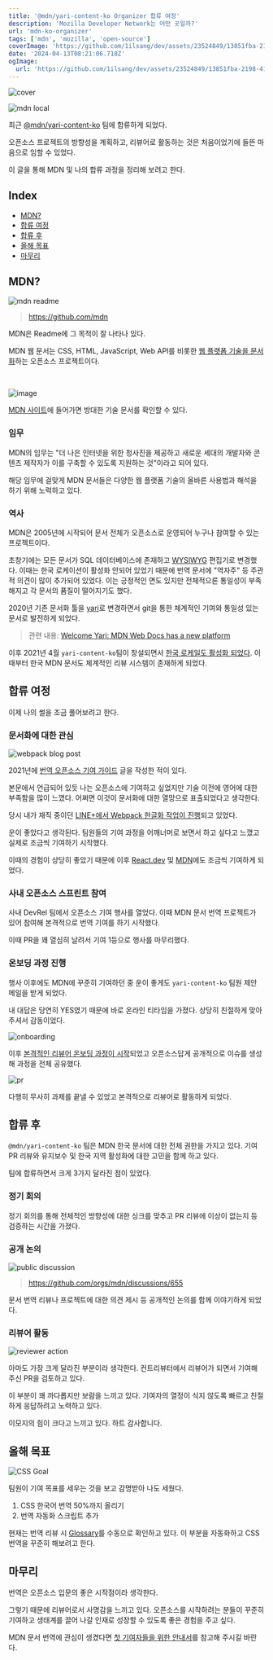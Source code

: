 ```yaml
---
title: '@mdn/yari-content-ko Organizer 합류 여정'
description: 'Mozilla Developer Network는 어떤 곳일까?'
url: 'mdn-ko-organizer'
tags: ['mdn', 'mozilla', 'open-source']
coverImage: 'https://github.com/1ilsang/dev/assets/23524849/13851fba-2198-4113-aae2-8e6aedc05e2e'
date: '2024-04-13T08:21:06.718Z'
ogImage:
  url: 'https://github.com/1ilsang/dev/assets/23524849/13851fba-2198-4113-aae2-8e6aedc05e2e'
---
```


![cover](https://github.com/1ilsang/dev/assets/23524849/8dba134c-4d8a-431e-b08b-ef37257b2ff9 'cover')

![mdn local](https://github.com/1ilsang/dev/assets/23524849/d81fe59a-9c77-4c96-a235-c95ae48d23a0 'l')

최근 [@mdn/yari-content-ko](https://developer.mozilla.org/en-US/docs/MDN/Community/Contributing/Translated_content#korean_ko) 팀에 합류하게 되었다.

오픈소스 프로젝트의 방향성을 계획하고, 리뷰어로 활동하는 것은 처음이었기에 들뜬 마음으로 임할 수 있었다.

이 글을 통해 MDN 및 나의 합류 과정을 정리해 보려고 한다.

## Index

- [MDN?](#mdn)
- [합류 여정](#합류-여정)
- [합류 후](#합류-후)
- [올해 목표](#올해-목표)
- [마무리](#마무리)

## MDN?

![mdn readme](https://github.com/1ilsang/dev/assets/23524849/ddd6058a-4e20-4033-abdd-22aac50a5e55 'l')

> https://github.com/mdn

MDN은 Readme에 그 목적이 잘 나타나 있다.

MDN 웹 문서는 CSS, HTML, JavaScript, Web API를 비롯한 <u>웹 플랫폼 기술을 문서화</u>하는 오픈소스 프로젝트이다.

<br />

![image](https://github.com/1ilsang/dev/assets/23524849/46cddd6a-8dd8-40a4-a376-f936e4f236eb 'l')

[MDN 사이트](https://developer.mozilla.org/)에 들어가면 방대한 기술 문서를 확인할 수 있다.

### 임무

MDN의 임무는 "더 나은 인터넷을 위한 청사진을 제공하고 새로운 세대의 개발자와 콘텐츠 제작자가 이를 구축할 수 있도록 지원하는 것"이라고 되어 있다.

해당 임무에 걸맞게 MDN 문서들은 다양한 웹 플랫폼 기술의 올바른 사용법과 해석을 하기 위해 노력하고 있다.

### 역사

MDN은 2005년에 시작되어 문서 전체가 오픈소스로 운영되어 누구나 참여할 수 있는 프로젝트이다.

초창기에는 모든 문서가 SQL 데이터베이스에 존재하고 [WYSIWYG](https://ko.wikipedia.org/wiki/%EC%9C%84%EC%A7%80%EC%9C%84%EA%B7%B8) 편집기로 변경했다. 이때는 한국 로케이션이 활성화 안되어 있었기 때문에 번역 문서에 "역자주" 등 주관적 의견이 많이 추가되어 있었다. 이는 긍정적인 면도 있지만 전체적으론 통일성이 부족해지고 각 문서의 품질이 떨어지기도 했다.

2020년 기존 문서화 툴을 [yari](https://github.com/mdn/yari)로 변경하면서 git을 통한 체계적인 기여와 통일성 있는 문서로 발전하게 되었다.

> 관련 내용: [Welcome Yari: MDN Web Docs has a new platform](https://hacks.mozilla.org/2020/12/welcome-yari-mdn-web-docs-has-a-new-platform/)

이후 2021년 4월 `yari-content-ko`팀이 창설되면서 [한국 로케일도 활성화 되었다](https://egas.tistory.com/16). 이때부터 한국 MDN 문서도 체계적인 리뷰 시스템이 존재하게 되었다.

## 합류 여정

이제 나의 썰을 조금 풀어보려고 한다.

### 문서화에 대한 관심

![webpack blog post](https://github.com/1ilsang/dev/assets/23524849/befec4ad-700e-4662-be10-9074fb44e8c4 'l')

2021년에 [번역 오픈소스 기여 가이드](https://blog.naver.com/1ilsang/222517766844) 글을 작성한 적이 있다.

본문에서 언급되어 있듯 나는 오픈소스에 기여하고 싶었지만 기술 이전에 영어에 대한 부족함을 많이 느꼈다. 어쩌면 이것이 문서화에 대한 열망으로 표출되었다고 생각한다.

당시 내가 재직 중이던 [LINE+에서 Webpack 한글화 작업이 진행](https://github.com/line/webpack.kr)되고 있었다.

운이 좋았다고 생각된다. 팀원들의 기여 과정을 어깨너머로 보면서 하고 싶다고 느꼈고 실제로 조금씩 기여하기 시작했다.

이때의 경험이 상당히 좋았기 때문에 이후 [React.dev](https://github.com/reactjs/ko.react.dev) 및 [MDN](https://github.com/mdn/translated-content)에도 조금씩 기여하게 되었다.

### 사내 오픈소스 스프린트 참여

사내 DevRel 팀에서 오픈소스 기여 행사를 열었다. 이때 MDN 문서 번역 프로젝트가 있어 참여해 본격적으로 번역 기여를 하기 시작했다.

이때 PR을 꽤 열심히 날려서 기여 1등으로 행사를 마무리했다.

### 온보딩 과정 진행

행사 이후에도 MDN에 꾸준히 기여하던 중 운이 좋게도 `yari-content-ko` 팀원 제안 메일을 받게 되었다.

내 대답은 당연히 YES였기 때문에 바로 온라인 티타임을 가졌다. 상당히 친절하게 맞아주셔서 감동이었다.

![onboarding](https://github.com/1ilsang/dev/assets/23524849/ba4afedd-de90-421f-86f5-2fdb4e585a16)

이후 [본격적인 리뷰어 온보딩 과정이 시작](https://github.com/mdn/translated-content/issues/18056)되었고 오픈소스답게 공개적으로 이슈를 생성해 과정을 전체 공유했다.

![pr](https://github.com/1ilsang/dev/assets/23524849/36d21f62-9393-4944-aa58-6334d92c5ab8)

다행히 무사히 과제를 끝낼 수 있었고 본격적으로 리뷰어로 활동하게 되었다.

## 합류 후

`@mdn/yari-content-ko` 팀은 MDN 한국 문서에 대한 전체 권한을 가지고 있다. 기여 PR 리뷰와 유지보수 및 한국 지역 활성화에 대한 고민을 함께 하고 있다.

팀에 합류하면서 크게 3가지 달라진 점이 있었다.

### 정기 회의

정기 회의를 통해 전체적인 방향성에 대한 싱크를 맞추고 PR 리뷰에 이상이 없는지 등 검증하는 시간을 가졌다.

### 공개 논의

![public discussion](https://github.com/1ilsang/dev/assets/23524849/be2b4218-3354-4f53-b8d3-602bffb0a3ee)

> https://github.com/orgs/mdn/discussions/655

문서 번역 리뷰나 프로젝트에 대한 의견 제시 등 공개적인 논의를 함께 이야기하게 되었다.

### 리뷰어 활동

![reviewer action](https://github.com/1ilsang/dev/assets/23524849/179ee6ef-7a65-47f0-be65-f0706627250b)

아마도 가장 크게 달라진 부분이라 생각한다. 컨트리뷰터에서 리뷰어가 되면서 기여해 주신 PR을 검토하고 있다.

이 부분이 꽤 까다롭지만 보람을 느끼고 있다. 기여자의 열정이 식지 않도록 빠르고 친절하게 응답하려고 노력하고 있다.

이모지의 힘이 크다고 느끼고 있다. 하트 감사합니다.

## 올해 목표

![CSS Goal](https://github.com/1ilsang/dev/assets/23524849/91d2c86d-31a9-4915-96fb-1f4cd47d1a10 'l')

팀원이 기여 목표를 세우는 것을 보고 감명받아 나도 세웠다.

1. CSS 한국어 번역 50%까지 올리기
2. 번역 자동화 스크립트 추가

현재는 번역 리뷰 시 [Glossary](https://github.com/mdn/translated-content/blob/main/docs/ko/guides/glossary-guide.md)를 수동으로 확인하고 있다. 이 부분을 자동화하고 CSS 번역을 꾸준히 해보려고 한다.

## 마무리

번역은 오픈소스 입문의 좋은 시작점이라 생각한다.

그렇기 때문에 리뷰어로서 사명감을 느끼고 있다. 오픈소스를 시작하려는 분들이 꾸준히 기여하고 생태계를 끌어 나갈 인재로 성장할 수 있도록 좋은 경험을 주고 싶다.

MDN 문서 번역에 관심이 생겼다면 [첫 기여자들을 위한 안내서](https://github.com/mdn/translated-content/blob/main/docs/ko/README.md)를 참고해 주시길 바란다.
